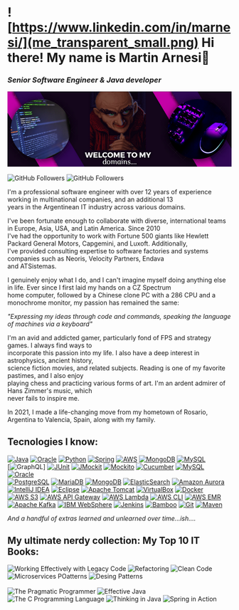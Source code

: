 # ![https://www.linkedin.com/in/marnesi/](me_transparent_small.png) Hi there! My name is Martin Arnesi👋
### _Senior Software Engineer & Java developer_
![](banner.png)

![GitHub Followers](https://img.shields.io/github/followers/mouredev?style=social)
![GitHub Followers](https://img.shields.io/github/stars/mouredev?style=social)

I'm a professional software engineer with over 12 years of experience working in multinational companies, and an additional 13</br> 
years in the Argentinean IT industry across various domains.

I've been fortunate enough to collaborate with diverse, international teams in Europe, Asia, USA, and Latin America. Since 2010</br>
I've had the opportunity to work with Fortune 500 giants like Hewlett Packard General Motors, Capgemini, and Luxoft. Additionally,</br>
I've provided consulting expertise to software factories and systems companies such as Neoris, Velocity Partners, Endava </br>
and ATSistemas.

I genuinely enjoy what I do, and I can't imagine myself doing anything else in life. Ever since I first laid my hands on a CZ Spectrum</br>
home computer, followed by a Chinese clone PC with a 286 CPU and a monochrome monitor, my passion has remained the same: </br>

_"Expressing my ideas through code and commands, speaking the language of machines via a keyboard"_ 

I'm an avid and addicted gamer, particularly fond of FPS and strategy games. I always find ways to </br>
incorporate this passion into my life. I also have a deep interest in astrophysics, ancient history, </br>
science fiction movies, and related subjects. Reading is one of my favorite pastimes, and I also enjoy </br>
playing chess and practicing various forms of art. I'm an ardent admirer of Hans Zimmer's music, which </br>
never fails to inspire me.

In 2021, I made a life-changing move from my hometown of Rosario, Argentina to Valencia, Spain, along with my family.


## Tecnologies I know:
[![Java](https://img.shields.io/badge/Java-007396?style=for-the-badge&logo=java&logoColor=white&labelColor=101010)]()
[![Oracle](https://img.shields.io/badge/Oracle-F80000?style=for-the-badge&logo=oracle&logoColor=white&labelColor=101010)]()
[![Python](https://img.shields.io/badge/Python-yellow?style=for-the-badge&logo=python&logoColor=white&labelColor=101010)]()
[![Spring](https://img.shields.io/badge/Spring-6DB33F?style=for-the-badge&logo=spring&logoColor=white&labelColor=101010)]()
[![AWS](https://img.shields.io/badge/AWS-232F3E?style=for-the-badge&logo=amazon-aws&logoColor=white&labelColor=101010)]()
[![MongoDB](https://img.shields.io/badge/MongoDB-47A248?style=for-the-badge&logo=mongodb&logoColor=white&labelColor=101010)]()
[![MySQL](https://img.shields.io/badge/MySQL-4479A1?style=for-the-badge&logo=mysql&logoColor=white&labelColor=101010)]()
</br>
[![GraphQL](https://img.shields.io/badge/GraphQL-E10098?style=for-the-badge&logo=graphql&logoColor=white&labelColor=101010)]
[![JUnit](https://img.shields.io/badge/JUnit-25A162?style=for-the-badge&logo=junit5&logoColor=white&labelColor=101010)]()
[![JMockit](https://img.shields.io/badge/JMockit-F80046?style=for-the-badge&logo=jmockit&logoColor=white&labelColor=101010)]()
[![Mockito](https://img.shields.io/badge/Mockito-DC3030?style=for-the-badge&logo=mockito&logoColor=white&labelColor=101010)]()
[![Cucumber](https://img.shields.io/badge/Cucumber-23D96C?style=for-the-badge&logo=cucumber&logoColor=white&labelColor=101010)]()
[![MySQL](https://img.shields.io/badge/MySQL-4479A1?style=for-the-badge&logo=mysql&logoColor=white&labelColor=101010)]()
[![Oracle](https://img.shields.io/badge/Oracle-F80000?style=for-the-badge&logo=oracle&logoColor=white&labelColor=101010)]()
</br>
[![PostgreSQL](https://img.shields.io/badge/PostgreSQL-336791?style=for-the-badge&logo=postgresql&logoColor=white&labelColor=101010)]()
[![MariaDB](https://img.shields.io/badge/MariaDB-003545?style=for-the-badge&logo=mariadb&logoColor=white&labelColor=101010)]()
[![MongoDB](https://img.shields.io/badge/MongoDB-47A248?style=for-the-badge&logo=mongodb&logoColor=white&labelColor=101010)]()
[![ElasticSearch](https://img.shields.io/badge/ElasticSearch-005571?style=for-the-badge&logo=elasticsearch&logoColor=white&labelColor=101010)]()
[![Amazon Aurora](https://img.shields.io/badge/Amazon_Aurora-FF7F00?style=for-the-badge&logo=amazon-aws&logoColor=white&labelColor=101010)]()
</br>
[![IntelliJ IDEA](https://img.shields.io/badge/IntelliJ_IDEA-000000?style=for-the-badge&logo=intellij-idea&logoColor=white&labelColor=101010)]()
[![Eclipse](https://img.shields.io/badge/Eclipse-2C2255?style=for-the-badge&logo=eclipse&logoColor=white&labelColor=101010)]()
[![Apache Tomcat](https://img.shields.io/badge/Apache_Tomcat-F8DC75?style=for-the-badge&logo=apache-tomcat&logoColor=white&labelColor=101010)]()
[![VirtualBox](https://img.shields.io/badge/VirtualBox-183A61?style=for-the-badge&logo=virtualbox&logoColor=white&labelColor=101010)]()
[![Docker](https://img.shields.io/badge/Docker-2496ED?style=for-the-badge&logo=docker&logoColor=white&labelColor=101010)]()
</br>
[![AWS S3](https://img.shields.io/badge/AWS_S3-569A31?style=for-the-badge&logo=amazon-s3&logoColor=white&labelColor=101010)]()
[![AWS API Gateway](https://img.shields.io/badge/AWS_API_Gateway-FF9900?style=for-the-badge&logo=amazon-aws&logoColor=white&labelColor=101010)]()
[![AWS Lambda](https://img.shields.io/badge/AWS_Lambda-FF9900?style=for-the-badge&logo=amazon-aws&logoColor=white&labelColor=101010)]()
[![AWS CLI](https://img.shields.io/badge/AWS_CLI-232F3E?style=for-the-badge&logo=amazon-aws&logoColor=white&labelColor=101010)]()
[![AWS EMR](https://img.shields.io/badge/AWS_EMR-FF9900?style=for-the-badge&logo=amazon-aws&logoColor=white&labelColor=101010)]()
</br>
[![Apache Kafka](https://img.shields.io/badge/Apache_Kafka-231F20?style=for-the-badge&logo=apache-kafka&logoColor=white&labelColor=101010)]()
[![IBM WebSphere](https://img.shields.io/badge/IBM_WebSphere-054ADA?style=for-the-badge&logo=ibm&logoColor=white&labelColor=101010)]()
[![Jenkins](https://img.shields.io/badge/Jenkins-D24939?style=for-the-badge&logo=jenkins&logoColor=white&labelColor=101010)]()
[![Bamboo](https://img.shields.io/badge/Bamboo-0052CC?style=for-the-badge&logo=bamboo&logoColor=white&labelColor=101010)]()
[![Git](https://img.shields.io/badge/Git-F05032?style=for-the-badge&logo=git&logoColor=white&labelColor=101010)]()
[![Maven](https://img.shields.io/badge/Maven-C71A36?style=for-the-badge&logo=apache-maven&logoColor=white&labelColor=101010)]()

_And a handful of extras learned and unlearned over time...ish...._

## My ultimate nerdy collection: My Top 10 IT Books:
<p align="left">
    <img src="https://m.media-amazon.com/images/I/51yS8PYs03L._SX376_BO1,204,203,200_.jpg" alt="Working Effectively with Legacy Code" width="150">
    <img src="https://m.media-amazon.com/images/P/B07LCM8RG2.01._SCLZZZZZZZ_SX500_.jpg" alt="Refactoring" width="150">
    <img src="https://m.media-amazon.com/images/I/41xShlnTZTL._SX376_BO1,204,203,200_.jpg" alt="Clean Code" width="150">
    <img src="https://m.media-amazon.com/images/I/41cnX+sEbFL._SX397_BO1,204,203,200_.jpg" alt="Microservices POatterns" width="150">
    <img src="https://m.media-amazon.com/images/I/51lkwsWPuLL._SX395_BO1,204,203,200_.jpg" alt="Desing Patterns" width="150"><br/><br/>
    <img src="https://m.media-amazon.com/images/I/518FqJvR9aL._SX260_.jpg" alt="The Pragmatic Programmer" width="150">
    <img src="https://m.media-amazon.com/images/I/515t2W6f5QL.jpg" alt="Effective Java" width="150">
    <img src="https://m.media-amazon.com/images/I/411ejyE8obL._SX218_BO1,204,203,200_QL40_FMwebp_.jpg" alt="The C Programming Language" width="150">
    <img src="https://m.media-amazon.com/images/I/61-ZAFCWcLL._SX376_BO1,204,203,200_.jpg" alt="Thinking in Java" width="150">
    <img src="https://m.media-amazon.com/images/I/41AYMsMwvNL._SX218_BO1,204,203,200_QL40_FMwebp_.jpg" alt="Spring in Action" width="150">
</p>